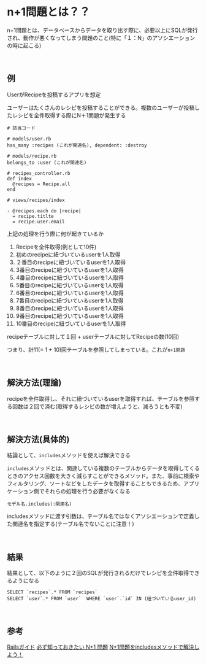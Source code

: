# n+1問題とは？？

n+1問題とは、データベースからデータを取り出す際に、必要以上にSQLが発行され、動作が悪くなってしまう問題のこと(特に「１：N」のアソシエーションの時に起こる)

<br>

## 例

UserがRecipeを投稿するアプリを想定

ユーザーはたくさんのレシピを投稿することができる。複数のユーザーが投稿したレシピを全件取得する際にN＋1問題が発生する

```
# 該当コード

# models/user.rb
has_many :recipes (これが関連名), dependent: :destroy

# models/recipe.rb
belongs_to :user (これが関連名)

# recipes_controller.rb
def index
  @recipes = Recipe.all
end
```

```
# views/recipes/index

- @recipes.each do |recipe|
  = recipe.titlte
  = recipe.user.email
```

上記の処理を行う際に何が起きているか

1. Recipeを全件取得(例として10件)
2. 初めのrecipeに紐づいているuserを1人取得
3. ２番目のrecipeに紐づいているuserを1人取得
4. 3番目のrecipeに紐づいているuserを1人取得
5. 4番目のrecipeに紐づいているuserを1人取得
6. 5番目のrecipeに紐づいているuserを1人取得
7. 6番目のrecipeに紐づいているuserを1人取得
8. 7番目のrecipeに紐づいているuserを1人取得
9. 8番目のrecipeに紐づいているuserを1人取得
10. 9番目のrecipeに紐づいているuserを1人取得
11. 10番目のrecipeに紐づいているuserを1人取得

recipeテーブルに対して１回 + userテーブルに対してRecipeの数(10回)

つまり、計11(= 1 + 10)回テーブルを参照してしまっている。これが`n+1問題`

<br>

## 解決方法(理論)

recipeを全件取得し、それに紐づいているuserを取得すれば、テーブルを参照する回数は２回で済む(取得するレシピの数が増えようと、減ろうとも不変)

<br>

## 解決方法(具体的)

結論として、`includes`メソッドを使えば解決できる

`includes`メソッドとは、関連している複数のテーブルからデータを取得してくるときのアクセス回数を大きく減らすことができるメソッド。また、事前に検索やフィルタリング、ソートなどをしたデータを取得することもできるため、アプリケーション側でそれらの処理を行う必要がなくなる

`モデル名.includes(:関連名)`

includesメソッドに渡す引数は、テーブル名ではなくアソシエーションで定義した関連名を指定する(テーブル名でないことに注意！)

<br>

## 結果

結果として、以下のように２回のSQLが発行されるだけでレシピを全件取得できるようになる

```
SELECT `recipes`.* FROM `recipes`
SELECT `user`.* FROM `user`  WHERE `user`.`id` IN (紐づいているuser_id)
```

<br>

## 参考

[Railsガイド](https://railsguides.jp/active_record_querying.html#%E9%96%A2%E9%80%A3%E4%BB%98%E3%81%91%E3%82%92%E4%B8%80%E6%8B%AC%E8%AA%AD%E3%81%BF%E8%BE%BC%E3%81%BF%E3%81%99%E3%82%8B)
[必ず知っておきたい N+1 問題](https://www.youtube.com/watch?v=6LxIpm5GKDA)
[N+1問題をincludesメソッドで解決しよう！](https://pikawaka.com/rails/includes)
